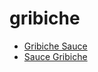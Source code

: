 # gribiche

 * [Gribiche Sauce](../index/g/gribiche-sauce-11899.json)
 * [Sauce Gribiche](../index/s/sauce-gribiche-355170.json)
